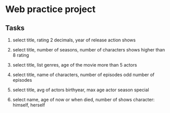 # Web practice project


## Tasks

1. select title, rating 2 decimals, year of release
    action shows
2. select title, number of seasons, number of characters
    shows higher than 8 rating
3. select title, list genres, age of the movie
    more than 5 actors

4. select title, name of characters, number of episodes
    odd number of episodes
5. select title, avg of actors birthyear, max age actor
    season special
6. select name, age of now or when died, number of shows
    character: himself, herself